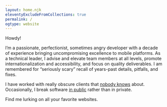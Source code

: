 ```yaml
---
layout: home.njk
eleventyExcludeFromCollections: true
permalink: /
ogtype: website
---
```


Howdy!

I’m a passionate, perfectionist, sometimes angry developer with a decade of experience bringing uncompromising excellence to mobile platforms.
As a technical leader, I advise and elevate team members at all levels, promote internationalization and accessibility, and focus on quality deliverables. I am remembered for “seriously scary” recall of years-past details, pitfalls, and fixes.

I have worked with really obscure clients that [nobody knows](https://www.apple.com) about.
Occasionally, I break software [in public](https://github.com/zwaldowski) rather than in private.

Find me lurking on all your favorite websites.
